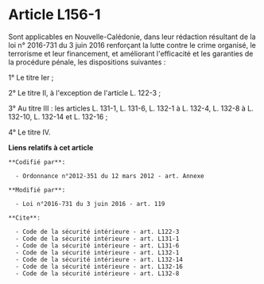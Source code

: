 # Article L156-1

Sont applicables en  Nouvelle-Calédonie, dans leur rédaction résultant de la loi n° 2016-731 du 3 juin 2016 renforçant la
lutte contre le crime organisé, le terrorisme et leur financement, et améliorant l'efficacité et les garanties de la
procédure pénale,  les dispositions suivantes : 

1° Le titre Ier ; 

2° Le titre II, à l'exception de l'article L. 122-3 ; 

3° Au titre III : les articles L. 131-1, L. 131-6, L. 132-1 à L. 132-4, L. 132-8 à L. 132-10, 
L. 132-14 et L. 132-16 ; 

4° Le titre IV.

**Liens relatifs à cet article**

	**Codifié par**:

	  - Ordonnance n°2012-351 du 12 mars 2012 - art. Annexe

	**Modifié par**:

	  - Loi n°2016-731 du 3 juin 2016 - art. 119

	**Cite**:

	  - Code de la sécurité intérieure - art. L122-3
	  - Code de la sécurité intérieure - art. L131-1
	  - Code de la sécurité intérieure - art. L131-6
	  - Code de la sécurité intérieure - art. L132-1
	  - Code de la sécurité intérieure - art. L132-14
	  - Code de la sécurité intérieure - art. L132-16
	  - Code de la sécurité intérieure - art. L132-8
